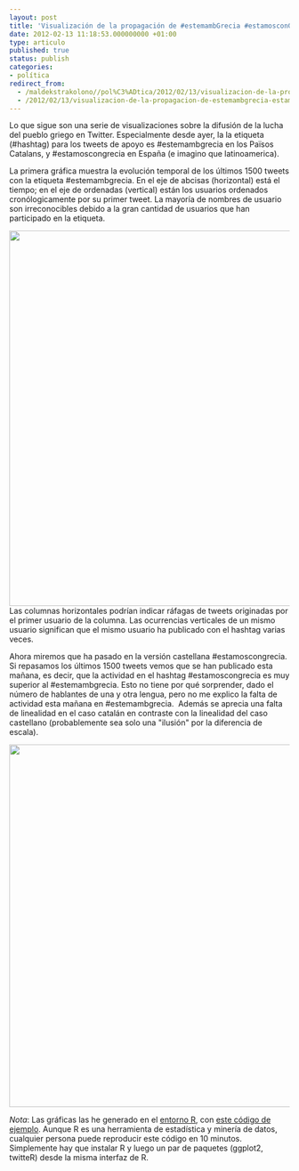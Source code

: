 ```yaml
---
layout: post
title: 'Visualización de la propagación de #estemambGrecia #estamosconGrecia'
date: 2012-02-13 11:18:53.000000000 +01:00
type: articulo
published: true
status: publish
categories:
- política
redirect_from: 
  - /maldekstrakolono//pol%C3%ADtica/2012/02/13/visualizacion-de-la-propagacion-de-estemambgrecia-estamoscongrecia.html
  - /2012/02/13/visualizacion-de-la-propagacion-de-estemambgrecia-estamoscongrecia/
---
```

<p>Lo que sigue son una serie de visualizaciones sobre la difusión de la lucha del pueblo griego en Twitter. 
Especialmente desde ayer, la la etiqueta (#hashtag) para los tweets de apoyo es 
#estemambgrecia en los Països Catalans, y #estamoscongrecia en España 
(e imagino que latinoamerica).</p>

<p>La primera gráfica muestra la evolución temporal de los últimos 1500 
tweets con la etiqueta #estemambgrecia. En el eje de abcisas (horizontal) está el tiempo; 
en el eje de ordenadas (vertical) están los usuarios ordenados cronólogicamente 
por su primer tweet. La mayoría de nombres de usuario son irreconocibles 
debido a la gran cantidad de usuarios que han participado en la etiqueta.</p>

<p><a href="http://albertolumbreras.com/wp-content/uploads/2012/02/Captura-de-pantalla-2012-02-13-a-las-10.43.32.png">
<img class="aligncenter size-full wp-image-1550" title="#estemambGrecia" 
     src="{{ site.baseurl }}/assets/Captura-de-pantalla-2012-02-13-a-las-10.43.32.png" 
     alt="" width="640" height="675" /></a> Las columnas horizontales 
podrían indicar ráfagas de tweets originadas por el primer usuario de la columna. Las ocurrencias verticales de un mismo usuario significan que el mismo usuario ha publicado con el hashtag varias veces.</p>

<p>Ahora miremos que ha pasado en la versión castellana #estamoscongrecia. 
Si repasamos los últimos 1500 tweets vemos que se han publicado esta mañana, 
es decir, que la actividad en el hashtag #estamoscongrecia es muy superior 
al #estemambgrecia. Esto no tiene por qué sorprender, dado el número de 
hablantes de una y otra lengua, pero no me explico la falta de actividad 
esta mañana en #estemambgrecia.  Además se aprecia una falta de linealidad 
en el caso catalán en contraste con la linealidad del caso castellano 
(probablemente sea solo una "ilusión" por la diferencia de escala).</p>

<p style="text-align: center;"><a href="http://albertolumbreras.com/blog/wp-content/uploads/2012/02/Captura-de-pantalla-2012-02-13-a-las-11.04.06.png">
<img class="aligncenter size-full wp-image-1551" title="#estamoscongrecia" 
src="{{ site.baseurl }}/assets/Captura-de-pantalla-2012-02-13-a-las-11.04.06.png" 
alt="" width="640" height="652" /></a></p>

<p><em>Nota</em>: Las gráficas las he generado en el 
<a href="http://www.google.es/url?sa=t&amp;rct=j&amp;q=r%20cran&amp;source=web&amp;cd=1&amp;ved=0CC8QFjAA&amp;url=http%3A%2F%2Fcran.r-project.org%2F&amp;ei=MuQ4T77AOObN0QWkytmYAg&amp;usg=AFQjCNGkN9-tsdwufHU9DRuaIqxynoKtLg&amp;sig2=rTv8TDrISqfJEzC0krSRzA">entorno R</a>, con <a href="http://blog.ouseful.info/2012/02/06/visualising-activity-round-a-twitter-hashtag-or-search-term-using-r/">este código de ejemplo</a>. 
Aunque R es una herramienta de estadística y minería de datos, 
cualquier persona puede reproducir este código en 10 minutos. 
Simplemente hay que instalar R y luego un par de paquetes (ggplot2, twitteR) desde la misma interfaz de R.</p>
<p>&nbsp;</p>
